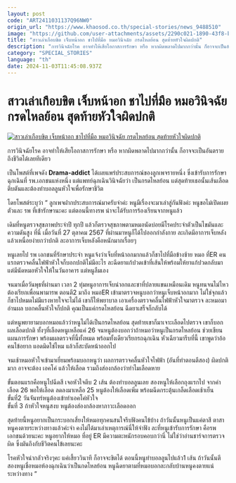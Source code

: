 ```yaml
---
layout: post
code: "ART2411031137Q96NW0"
origin_url: "https://www.khaosod.co.th/special-stories/news_9488510"
image: "https://github.com/user-attachments/assets/2290c021-1890-43f8-b7b8-044569fccaae"
title: "สาวเล่าเกือบขิต เจ็บหน้าอก ชาไปที่มือ หมอวินิจฉัย กรดไหลย้อน สุดท้ายหัวใจผิดปกติ"
description: "การวินิจฉัยโรค อาจทำให้เสียโอกาสการรักษา หรือ หากผิดพลาดไปมากกว่านั้น ก็อาจจะเป็นอันตรายถึงชีวิตได้เลยทีเดียวเป็นโพสต์ที่เพจดัง Drama-addict"
category: "SPECIAL_STORIES"
language: "th"
date: 2024-11-03T11:45:08.937Z
---
```


# สาวเล่าเกือบขิต เจ็บหน้าอก ชาไปที่มือ หมอวินิจฉัย กรดไหลย้อน สุดท้ายหัวใจผิดปกติ

[![สาวเล่าเกือบขิต เจ็บหน้าอก ชาไปที่มือ หมอวินิจฉัย กรดไหลย้อน สุดท้ายหัวใจผิดปกติ](https://www.khaosod.co.th/wpapp/uploads/2024/11/emer11.jpg "สาวเล่าเกือบขิต เจ็บหน้าอก ชาไปที่มือ หมอวินิจฉัย กรดไหลย้อน สุดท้ายหัวใจผิดปกติ")](https://www.khaosod.co.th/wpapp/uploads/2024/11/emer11.jpg)

การวินิจฉัยโรค อาจทำให้เสียโอกาสการรักษา หรือ หากผิดพลาดไปมากกว่านั้น ก็อาจจะเป็นอันตรายถึงชีวิตได้เลยทีเดียว

เป็นโพสต์ที่เพจดัง **Drama-addict** ได้เผยแพร่ประสบการณ์ของลูกเพจรายหนึ่ง ซึ่งเข้ารับการรักษาฉุกเฉินที่ รพ.เอกชนแห่งหนึ่ง แต่แพทย์ฉุกเฉินวินิจฉัยว่า เป็นกรดไหลย้อน แต่สุดท้ายเธอนั้นเส้นเลือดตีบตันและต้องทำบอลลูนหัวใจเพื่อรักษาชีวิต

โดยโพสต์ระบุว่า “ ลูกเพจฝากประสบการณ์มาครับจ่าค่ะ หนูมีเรื่องจะมาเล่าสู่กันฟังค่ะ หนูขอไม่เปิดเผยตัวและ รพ ที่เข้ารักษานะคะ แต่ตอนนี้ทางรพ น่าจะได้รับการร้องเรียนจากหนูแล้ว

เดิมที่หนูตรวจสุขภาพประจำปี ทุกปี แล้วก็ตรวจสุขภาพตามหมอนัดบ่อยมีโรคประจำตัวเป็นไขมันและความดันสูง ที่นี่ เมื่อวันที่ 27 ตุลาคม 2567 ที่ผ่านมาหนูก็ได้ไปออกกำลังกาย ละเกิดมีอาการเจ็บหลังแล้วเหนื่อยง่ายกว่าปกติ ละอาการเจ็บหลังคือหนักมากเรื่อยๆ

หนูเลยไป รพ เอกชนที่รักษาประจำ หนูแจ้งว่าเจ็บที่หน้าอกมากแล้วก็ชาไปที่มือข้างซ้าย หมอ ที่ER คนแรกตรวจคลื่นไฟฟ้าหัวใจก็บอกปกติไม่มีอะไร ละฉีดยาแก้ปวดเข้าที่เส้นให้พร้อมให้ยาแก้ปวดกลับมา แต่มีนัดหมอหัวใจให้ในวันอาคาร แต่หนูลืมเอง

จนมาเมื่อวันพุธที่ผ่านมา เวลา 2 ทุ่มหนูอาการเจ็บน่าอกและชาที่ปลายแขนเหมือนเดิม หนูทนจนไม่ไหวต้องเรียกเพื่อนพามารพ ตอนตี2 มาถึง หมอER เข้ามาตรวจหนูบอกว่าหนูเจ็บหน้าอกมาก ไม่ใช่จุกแล้วก็ชาไปหมดไม่มีแรงหายใจจะไม่ได้ เขาก็ให้พยาบาล เอาเครื่องตรวจคลื่นไฟฟ้าหัวใจมาตรวจ ละหมอมาอ่านผล บอกคลื่นหัวใจก็ปกติ คุณเป็นแค่กรดไหลย้อน ฉีดยาเสร็จก็กลับได้

แต่หนูพยายามบอกหมอแล้วว่าหนูไม่ได้เป็นกรดไหลย้อน สุดท้ายเขาก็มาเจาะเลือดไปตรวจ เขาก็บอกผลเลือดปกติ ทั้งๆที่เลือดหนูเหลือแค่ 26 จนหนูต้องบอกว่าถ้าหมอว่าหนูเป็นกรดไหลย้อน ช่วยเขียนแผนการรักษา พร้อมผลตรวจที่นี้ทั้งหมด พร้อมทั้งเดียวเรียกรถฉุกเฉิน หัวเฉียวมารีบที่นี้ เขาพูดว่าอ้อ คนไข้อยาก แอดมิดใช่ไหม แล้วก็สะบัดหน้าออกไป

จนเช้าหมอหัวใจเข้ามาเยี่ยมพร้อมบอกหนูว่า ผลการตรวจคลื่นหัวใจไฟฟ้า (อันที่ทำตอนตีสอง) ผิดปกติมาก อาจจะต้อง เอคโค่ แล้วให้เลือด รวมถึงส่องกล้องว่าทำไมเลือดหาย

ขั้นตอนแรกคือหนูไปฉีดสี เจอหัวใจตีบ 2 เส้น ต้องทำบอลลูนเลย สองหนูให้เลือกถุงแรกไป จากค่าเลือด 26 พอให้เลือด ลดลงมาเหลือ 25 หนูต้องให้เลือดเพิ่ม พร้อมฉีดกระตุ้นเกล็ดเลือดเช้าเย็น  
ขั้นที่2 วันจันทร์หนูต้องเข้าทำเอคโค่หัวใจ  
ขั้นที่ 3 ถ้าหัวใจหนูสงบ หนูต้องส่องกล้องหาภาวะเลือดออก

สุดท้ายนี้หนูอยากเป็นกระบอกเสี่ยงให้หมอทุกคนสนใจรีบฟังคนไข้บ้าง ถ้าวันนั้นหนูเป็นแค่ตาสี ตาสา หนูคงตายระหว่างทางแล้วค่ะจ่า คงไม่ได้มาเล่าเหตุการณ์นี่ให้จ่าฟัง ละที่หนูเข้ารับการรักษา คือรพ เอกชนด้วยนะคะ หนูอยากให้หมอ ที่อยู่ ER มีความตะหนักรอบคอบกว่านี่ ไม่ใช่ว่าอ่านชาร์จการตรวจผิด ซึ่งมันถึงกับชีวิตคนไข้เลยนะคะ

โรคหัวใจน่ากลัวจริงๆคะ แค่เสี้ยววินาที ก็อาจจะขิตได้ ตอนนี้หนูทำบอลลูนไปแล้ว1 เส้น ถ้าวันนั้นตีสองหนูเชื่อหมอห้องฉุกเฉินว่าเป็นกดไหลย้อน หนูฉีดยาตามที่หมอบอกละกลับบ้านหนูคงตายแน่ระหว่างทาง “


